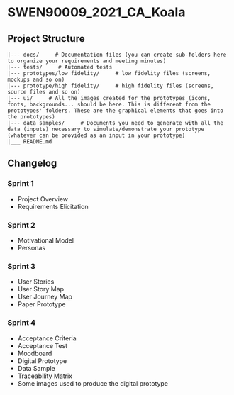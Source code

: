 # SWEN90009_2021_CA_Koala
## Project Structure
```
|--- docs/     # Documentation files (you can create sub-folders here to organize your requirements and meeting minutes)
|--- tests/     # Automated tests
|--- prototypes/low fidelity/     # low fidelity files (screens, mockups and so on)
|--- prototype/high fidelity/     # high fidelity files (screens, source files and so on)
|--- ui/     # All the images created for the prototypes (icons, fonts, backgrounds... should be here. This is different from the prototypes' folders. These are the graphical elements that goes into the prototypes)
|--- data samples/     # Documents you need to generate with all the data (inputs) necessary to simulate/demonstrate your prototype (whatever can be provided as an input in your prototype)
|___ README.md
```

## Changelog
### Sprint 1
- Project Overview
- Requirements Elicitation
### Sprint 2
- Motivational Model
- Personas
### Sprint 3
- User Stories
- User Story Map
- User Journey Map
- Paper Prototype
### Sprint 4
- Acceptance Criteria
- Acceptance Test
- Moodboard
- Digital Prototype
- Data Sample
- Traceability Matrix
- Some images used to produce the digital prototype
